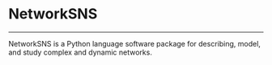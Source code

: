 # NetworkSNS

-------

NetworkSNS is a Python language software package for describing, model, and study complex and dynamic networks.